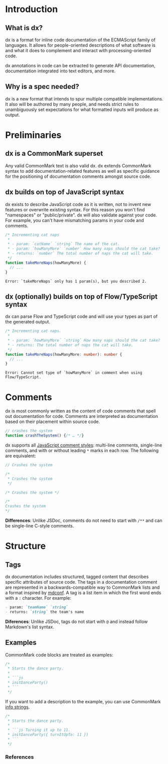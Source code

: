 # Introduction

## What is dx?

dx is a format for inline code documentation of the ECMAScript family of languages.
It allows for people-oriented descriptions of what software is and what it does
to complement and interact with processing-oriented code.

dx annotations in code can be extracted to generate API documentation, documentation
integrated into text editors, and more.

## Why is a spec needed?

dx is a new format that intends to spur multiple compatible implementations. It also
will be authored by many people, and needs strict rules to unambiguously set
expectations for what formatted inputs will produce as output.

# Preliminaries

## dx is a CommonMark superset

Any valid CommonMark text is also valid dx. dx extends CommonMark syntax to add
documentation-related features as well as specific guidance for the positioning
of documentation comments amongst source code.

## dx builds on top of JavaScript syntax

dx exists to describe JavaScript code as it is written, not to invent new
features or overwrite existing syntax. For this reason you won't find
"namespaces" or "public/private". dx will also validate against your code.
For example, you can't have mismatching params in your code and comments.

```ts
/* Incrementing cat naps
 *
 * - param: `catName` `string` The name of the cat.
 * - param: `howManyMore` `number` How many naps should the cat take?
 * - returns: `number` The total number of naps the cat will take.
 */
function takeMoreNaps(howManyMore) {
  // ...
}
```

```
Error: `takeMoreNaps` only has 1 param(s), but you described 2.
```

## dx (optionally) builds on top of Flow/TypeScript syntax

dx can parse Flow and TypeScript code and will use your types as part of
the generated output.

```ts
/* Incrementing cat naps.
 *
 * - param: `howManyMore` `string` How many naps should the cat take?
 * - returns: The total number of naps the cat will take.
 */
function takeMoreNaps(howManyMore: number): number {
  // ...
}
```

```
Error: Cannot set type of `howManyMore` in comment when using Flow/TypeScript.
```

# Comments

dx is most commonly written as the content of code comments that spell out
documentation for code. Comments are interpreted as documentation based
on their placement within source code.

```js
// crashes the system
function crashTheSystem() {/* … */}
```

dx supports all [JavaScript comment styles]: multi-line comments, single-line comments,
and with or without leading `*` marks in each row. The following are equivalent:

```js
// Crashes the system

/*
 * Crashes the system
 */

/* Crashes the system */

/*
Crashes the system
*/
```

**Differences**: Unlike JSDoc, comments do not need to start with `/**` and
can be single-line C-style comments.

# Structure

## Tags

dx documentation includes structured, tagged content that describes
specific attributes of source code. The tags in a documentation comment are represented
in a backwards-compatible way to CommonMark lists and a format inspired by
[mdconf]. A tag is a list item in which the first word ends with a `:` character.
For example:

```md
- param: `teamName` `string`
- returns: `string` the team's name
```

**Diferences**: Unlike JSDoc, tags do not start with `@` and instead follow
Markdown's list syntax.

## Examples

CommonMark code blocks are treated as examples:

```js
/*
 * Starts the dance party.
 *
 * ```js
 * initDanceParty()
 * ```
 */
```

If you want to add a description to the example, you can use CommonMark
[info strings].

```js
/*
 * Starts the dance party.
 *
 * ```js Turning it up to 11.
 * initDanceParty({ turnItUpTo: 11 })
 * ```
 */
```

### References

[mdconf]: https://github.com/tj/mdconf
[info strings]: http://spec.commonmark.org/0.28/#info-string
[JavaScript comment styles]: https://tc39.github.io/ecma262/#sec-comments
